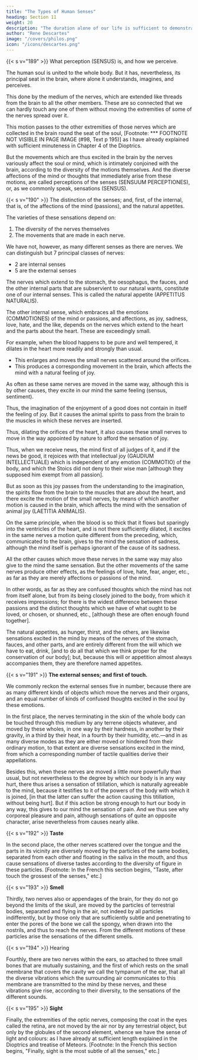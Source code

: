 ```yaml
---
title: "The Types of Human Senses"
heading: Section 11
weight: 20
description: "The duration alone of our life is sufficient to demonstrate the existence of God"
author: "Rene Descartes"
image: "/covers/philos.png"
icon: "/icons/descartes.png"
---
```



<!-- {{< s v="188" >}}  -->

<!-- ## 1. What is to be borrowed from disquisitions on animals and man to advance the knowledge of material objects?

I should add nothing farther to this the Fourth Part of the Principles of Philosophy, did I purpose carrying out my original design of writing a Fifth and Sixth Part, the one treating of things possessed of life, that is, animals and plants, and the other of man. But because I have not yet acquired sufficient knowledge of all the matters of which I should desire to treat in these two last parts, and do not know whether I shall ever have sufficient leisure to finish them, I will here subjoin a few things regarding the objects of our senses, that I may not, for the sake of the latter, delay too long the publication of the former parts, or of what may be desiderated in them, which I might have reserved for explanation in those others: for I have hitherto described this earth, and generally the whole visible world, as if it were merely a machine in which there was nothing at all to consider except the figures and motions of its parts, whereas our senses present to us many other things, for example colours, smells, sounds, and the like, of which, if I did not speak at all, it would be thought I had omitted the explication of the majority of the objects that are in nature. -->

{{< s v="189" >}} What perception (SENSUS) is, and how we perceive.

The human soul is united to the whole body. But it has, nevertheless, its principal seat in the brain, where alone it understands, imagines, and perceives.

This done by the medium of the nerves, which are extended like threads from the brain to all the other members. These are so connected that we can hardly touch any one of them without moving the extremities of some of the nerves spread over it.

This motion passes to the other extremities of those nerves which are collected in the brain round the seat of the soul, [Footnote: *** FOOTNOTE NOT VISIBLE IN PAGE IMAGE (#98, Text p 195)] as I have already explained with sufficient minuteness in Chapter 4 of the Dioptrics. 

But the movements which are thus excited in the brain by the nerves variously affect the soul or mind, which is intimately conjoined with the brain, according to the diversity of the motions themselves. And the diverse affections of the mind or thoughts that immediately arise from these motions, are called perceptions of the senses (SENSUUM PERCEPTIONES), or, as we commonly speak, sensations (SENSUS).


{{< s v="190" >}} The distinction of the senses; and, first, of the internal, that is, of the affections of the mind (passions), and the natural appetites.

The varieties of these sensations depend on:

1. The diversity of the nerves themselves
2. The movements that are made in each nerve. 

We have not, however, as many different senses as there are nerves. We can distinguish but 7 principal classes of nerves:

- 2 are internal senses
- 5 are the external senses

The nerves which extend to the stomach, the oesophagus, the fauces, and the other internal parts that are subservient to our natural wants, constitute one of our internal senses. This is called the natural appetite (APPETITUS NATURALIS). 

The other internal sense, which embraces all the emotions (COMMOTIONES) of the mind or passions, and affections, as joy, sadness, love, hate, and the like, depends on the nerves which extend to the heart and the parts about the heart. These are exceedingly small. 

For example, when the blood happens to be pure and well tempered, it dilates in the heart more readily and strongly than usual.
- This enlarges and moves the small nerves scattered around the orifices.
- This produces a corresponding movement in the brain, which affects the mind with a natural feeling of joy.

As often as these same nerves are moved in the same way, although this is by other causes, they excite in our mind the same feeling (sensus, sentiment).

Thus, the imagination of the enjoyment of a good does not contain in itself the feeling of joy. But it causes the animal spirits to pass from the brain to the muscles in which these nerves are inserted.

Thus, dilating the orifices of the heart, it also causes these small nerves to move in the way appointed by nature to afford the sensation of joy. 

Thus, when we receive news, the mind first of all judges of it, and if the news be good, it rejoices with that intellectual joy (GAUDIUM INTELLECTUALE) which is independent of any emotion (COMMOTIO) of the body, and which the Stoics did not deny to their wise man [although they supposed him exempt from all passion]. 

But as soon as this joy passes from the understanding to the imagination, the spirits flow from the brain to the muscles that are about the heart, and there excite the motion of the small nerves, by means of which another motion is caused in the brain, which affects the mind with the sensation of animal joy (LAETITIA ANIMALIS). 

On the same principle, when the blood is so thick that it flows but sparingly into the ventricles of the heart, and is not there sufficiently dilated, it excites in the same nerves a motion quite different from the preceding, which, communicated to the brain, gives to the mind the sensation of sadness, although the mind itself is perhaps ignorant of the cause of its sadness. 

All the other causes which move these nerves in the same way may also give to the mind the same sensation. But the other movements of the same nerves produce other effects, as the feelings of love, hate, fear, anger, etc., as far as they are merely affections or passions of the mind.

In other words, as far as they are confused thoughts which the mind has not from itself alone, but from its being closely joined to the body, from which it receives impressions; for there is the widest difference between these passions and the distinct thoughts which we have of what ought to be loved, or chosen, or shunned, etc., [although these are often enough found together]. 

The natural appetites, as hunger, thirst, and the others, are likewise sensations excited in the mind by means of the nerves of the stomach, fauces, and other parts, and are entirely different from the will which we have to eat, drink, [and to do all that which we think proper for the conservation of our body]; but, because this will or appetition almost always accompanies them, they are therefore named appetites.


{{< s v="191" >}} **The external senses; and first of touch.**

We commonly reckon the external senses five in number, because there are as many different kinds of objects which move the nerves and their organs, and an equal number of kinds of confused thoughts excited in the soul by these emotions. 

In the first place, the nerves terminating in the skin of the whole body can be touched through this medium by any terrene objects whatever, and moved by these wholes, in one way by their hardness, in another by their gravity, in a third by their heat, in a fourth by their humidity, etc.—and in as many diverse modes as they are either moved or hindered from their ordinary motion, to that extent are diverse sensations excited in the mind, from which a corresponding number of tactile qualities derive their appellations. 

Besides this, when these nerves are moved a little more powerfully than usual, but not nevertheless to the degree by which our body is in any way hurt, there thus arises a sensation of titillation, which is naturally agreeable to the mind, because it testifies to it of the powers of the body with which it is joined, [in that the latter can suffer the action causing this titillation, without being hurt]. But if this action be strong enough to hurt our body in any way, this gives to our mind the sensation of pain. And we thus see why corporeal pleasure and pain, although sensations of quite an opposite character, arise nevertheless from causes nearly alike.


{{< s v="192" >}} **Taste**

In the second place, the other nerves scattered over the tongue and the parts in its vicinity are diversely moved by the particles of the same bodies, separated from each other and floating in the saliva in the mouth, and thus cause sensations of diverse tastes according to the diversity of figure in these particles. [Footnote: In the French this section begins, "Taste, after touch the grossest of the senses," etc.]


{{< s v="193" >}} **Smell**

Thirdly, two nerves also or appendages of the brain, for they do not go beyond the limits of the skull, are moved by the particles of terrestrial bodies, separated and flying in the air, not indeed by all particles indifferently, but by those only that are sufficiently subtle and penetrating to enter the pores of the bone we call the spongy, when drawn into the nostrils, and thus to reach the nerves. From the different motions of these particles arise the sensations of the different smells.


{{< s v="194" >}} Hearing

Fourthly, there are two nerves within the ears, so attached to three small bones that are mutually sustaining, and the first of which rests on the small membrane that covers the cavity we call the tympanum of the ear, that all the diverse vibrations which the surrounding air communicates to this membrane are transmitted to the mind by these nerves, and these vibrations give rise, according to their diversity, to the sensations of the different sounds.


{{< s v="195" >}} **Sight**

Finally, the extremities of the optic nerves, composing the coat in the eyes called the retina, are not moved by the air nor by any terrestrial object, but only by the globules of the second element, whence we have the sense of light and colours: as I have already at sufficient length explained in the Dioptrics and treatise of Meteors. [Footnote: In the French this section begins, "Finally, sight is the most subtle of all the senses," etc.]


